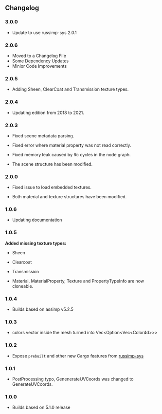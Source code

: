 ## Changelog

### 3.0.0
- Update to use russimp-sys 2.0.1

### 2.0.6
- Moved to a Changelog File
- Some Dependency Updates
- Minior Code Improvements

### 2.0.5
- Adding Sheen, ClearCoat and Transmission texture types.

### 2.0.4
- Updating edition from 2018 to 2021.

### 2.0.3
- Fixed scene metadata parsing.
- Fixed error where material property was not read correctly.
- Fixed memory leak caused by Rc cycles in the node graph.

- The scene structure has been modified.

### 2.0.0
- Fixed issue to load embedded textures.

- Both material and texture structures have been modified.

### 1.0.6
- Updating documentation

### 1.0.5
**Added missing texture types:**
-  Sheen
-  Clearcoat
-  Transmission

- Material, MaterialProperty, Texture and PropertyTypeInfo are now cloneable.

### 1.0.4
-  Builds based on assimp v5.2.5

### 1.0.3
-  colors vector inside the mesh turned into Vec<Option<Vec\<Color4d>>>

### 1.0.2
-  Expose `prebuilt` and other new Cargo features from [russimp-sys](https://github.com/jkvargas/russimp-sys)

### 1.0.1
-  PostProcessing typo, GenenerateUVCoords was changed to GenerateUVCoords.

### 1.0.0
-  Builds based on 5.1.0 release
